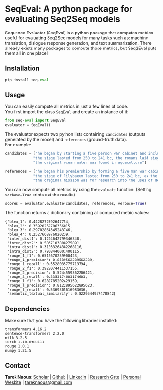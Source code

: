 # SeqEval: A python package for evaluating Seq2Seq models

Sequence Evaluator (SeqEval) is a python package that computes metrics useful for evaluating Seq2Seq models for many tasks such as: machine translation, dialogue response generation, and text summarization. There already exists many packages to compute those metrics, but Seq2Eval puts them all in one place!

## Installation

```python
pip install seq-eval
```

## Usage

You can easily compute all metrics in just a few lines of code. \
You first import the class ```SeqEval``` and create an instance of it:

```python
from seq-eval import SeqEval
evaluator = SeqEval()
```

The evaluator expects two python lists containing ```candidates``` (outputs generated by the model) and ```references``` (ground-truth data). \
For example:
```python
candidates = ["he began by starting a five person war cabinet and included chamberlain as lord president of the council",
             "the siege lasted from 250 to 241 bc, the romans laid siege to lilybaeum",
             "the original ocean water was found in aquaculture"]

references = ["he began his premiership by forming a five-man war cabinet which included chamberlain as lord president of the council",
             "the siege of lilybaeum lasted from 250 to 241 bc, as the roman army laid siege to the carthaginian-held sicilian city of lilybaeum",
             "the original mission was for research into the uses of deep ocean water in ocean thermal energy conversion (otec) renewable energy production and in aquaculture"]
```

You can now compute all metrics by using the ```evaluate``` function: (Setting ```verbose=True``` prints out the results)
```python
scores = evaluator.evaluate(candidates, references, verbose=True)
```
The function returns a dictionary containing all computed metric values:

```
{'bleu_1': 0.4428272792647754,
 'bleu_2': 0.35920252706356015,
 'bleu_3': 0.29702864345243746,
 'bleu_4': 0.2527668976020239,
 'inter_dist1': 0.1294642799346348,
 'inter_dist2': 0.5837103808275891,
 'intra_dist1': 0.31033264382268116,
 'intra_dist2': 0.7908440001400115,
 'rouge_1_f1': 0.6512670259900423,
 'rouge_1_precision': 0.8539562289562289,
 'rouge_1_recall': 0.5528035775713794,
 'rouge_2_f1': 0.3928074411537155,
 'rouge_2_precision': 0.5244559362206421,
 'rouge_2_recall': 0.3353174603174603,
 'rouge_l_f1': 0.6282785202429159,
 'rouge_l_precision': 0.8122895622895623,
 'rouge_l_recall': 0.5369305616983636,
 'semantic_textual_similarity': 0.8229544957478842}
```
 
## Dependencies
Make sure that you have the following libraries installed:

```
transformers 4.16.2
sentence-transformers 2.2.0
ntlk 3.2.5
torch 1.10.0+cu111
rouge 1.0.1
numpy 1.21.5
```

## Contact
**Tarek Naous**: [Scholar](https://scholar.google.com/citations?user=ImyLv44AAAAJ&hl=en) | [Github](https://github.com/tareknaous?tab=repositories) |
[Linkedin](https://www.linkedin.com/in/tareknaous/) |  [Research Gate](https://www.researchgate.net/profile/Tarek_Naous?ev=hdr_xprf) | [Personal Wesbite](https://www.sites.google.com/view/tareknaous)
| tareknaous@gmail.com
```
